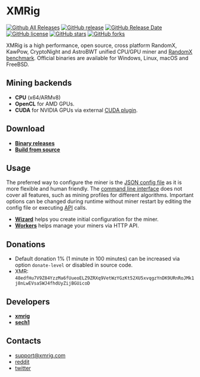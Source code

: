 # XMRig

[![Github All Releases](https://img.shields.io/github/downloads/xmrig/xmrig/total.svg)](https://github.com/xmrig/xmrig/releases)
[![GitHub release](https://img.shields.io/github/release/xmrig/xmrig/all.svg)](https://github.com/xmrig/xmrig/releases)
[![GitHub Release Date](https://img.shields.io/github/release-date/xmrig/xmrig.svg)](https://github.com/xmrig/xmrig/releases)
[![GitHub license](https://img.shields.io/github/license/xmrig/xmrig.svg)](https://github.com/xmrig/xmrig/blob/master/LICENSE)
[![GitHub stars](https://img.shields.io/github/stars/xmrig/xmrig.svg)](https://github.com/xmrig/xmrig/stargazers)
[![GitHub forks](https://img.shields.io/github/forks/xmrig/xmrig.svg)](https://github.com/xmrig/xmrig/network)

XMRig is a high performance, open source, cross platform RandomX, KawPow, CryptoNight and AstroBWT unified CPU/GPU miner and [RandomX benchmark](https://xmrig.com/benchmark). Official binaries are available for Windows, Linux, macOS and FreeBSD.

## Mining backends
- **CPU** (x64/ARMv8)
- **OpenCL** for AMD GPUs.
- **CUDA** for NVIDIA GPUs via external [CUDA plugin](https://github.com/xmrig/xmrig-cuda).

## Download
* **[Binary releases](https://github.com/xmrig/xmrig/releases)**
* **[Build from source](https://xmrig.com/docs/miner/build)**

## Usage
The preferred way to configure the miner is the [JSON config file](https://xmrig.com/docs/miner/config) as it is more flexible and human friendly. The [command line interface](https://xmrig.com/docs/miner/command-line-options) does not cover all features, such as mining profiles for different algorithms. Important options can be changed during runtime without miner restart by editing the config file or executing [API](https://xmrig.com/docs/miner/api) calls.

* **[Wizard](https://xmrig.com/wizard)** helps you create initial configuration for the miner.
* **[Workers](http://workers.xmrig.info)** helps manage your miners via HTTP API.

## Donations
* Default donation 1% (1 minute in 100 minutes) can be increased via option `donate-level` or disabled in source code.
* XMR: `48edfHu7V9Z84YzzMa6fUueoELZ9ZRXq9VetWzYGzKt52XU5xvqgzYnDK9URnRoJMk1j8nLwEVsaSWJ4fhdUyZijBGUicoD`

## Developers
* **[xmrig](https://github.com/xmrig)**
* **[sech1](https://github.com/SChernykh)**

## Contacts
* support@xmrig.com
* [reddit](https://www.reddit.com/user/XMRig/)
* [twitter](https://twitter.com/xmrig_dev)
